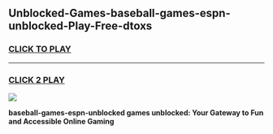 
## Unblocked-Games-baseball-games-espn-unblocked-Play-Free-dtoxs
<h3>
<a href="https://premium76.site?title=baseball-games-espn-unblocked&ref=20A">CLICK TO PLAY</a></h3>
<hr>

<h3>
<a href="https://premium76.site?title=baseball-games-espn-unblocked&ref=20A">CLICK 2 PLAY</a>
  
</h3>

<a href="https://premium76.site?title=baseball-games-espn-unblocked&ref=20A"><img src="https://clearcache.store/games.png"></a>


**baseball-games-espn-unblocked games unblocked: Your Gateway to Fun and Accessible Online Gaming**
